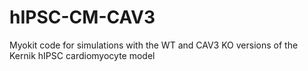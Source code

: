 # hIPSC-CM-CAV3
Myokit code for simulations with the WT and CAV3 KO versions of the Kernik hIPSC cardiomyocyte model
